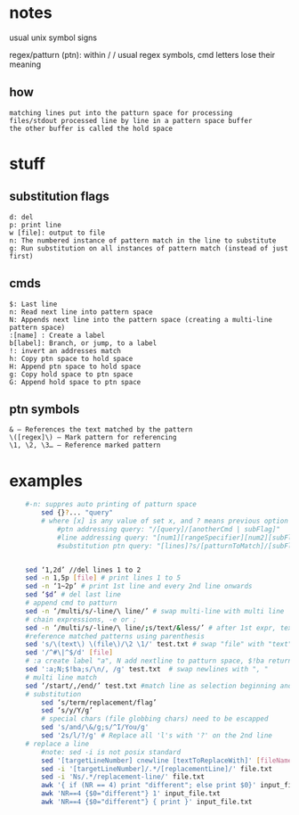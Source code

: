 # notes

usual unix symbol signs

regex/patturn (ptn): within / / usual regex symbols, cmd letters lose their meaning
## how
    matching lines put into the patturn space for processing
    files/stdout processed line by line in a pattern space buffer
    the other buffer is called the hold space

# stuff
## substitution flags
    d: del
    p: print line
    w [file]: output to file
    n: The numbered instance of pattern match in the line to substitute
    g: Run substitution on all instances of pattern match (instead of just first)
## cmds
    $: Last line
    n: Read next line into pattern space
    N: Appends next line into the pattern space (creating a multi-line pattern space)
    :[name] : Create a label
    b[label]: Branch, or jump, to a label
    !: invert an addresses match
    h: Copy ptn space to hold space
    H: Append ptn space to hold space
    g: Copy hold space to ptn space
    G: Append hold space to ptn space
## ptn symbols
    & — References the text matched by the pattern
    \([regex]\) — Mark pattern for referencing
    \1, \2, \3… — Reference marked pattern

# examples
```bash
    #-n: suppres auto printing of patturn space
        sed {}?... "query"
        # where [x] is any value of set x, and ? means previous option may/maynot be present, | means or
            #ptn addressing query: "/[query]/[anotherCmd | subFlag]"
            #line addressing query: "[num1][rangeSpecifier][num2][subFlag]"
            #substitution ptn query: "[lines]?s/[patturnToMatch]/[subFlag]"


    sed ‘1,2d’ //del lines 1 to 2
    sed -n 1,5p [file] # print lines 1 to 5
    sed -n ‘1~2p’ # print 1st line and every 2nd line onwards
    sed ‘$d’ # del last line
    # append cmd to patturn
    sed -n ‘/multi/s/-line/\ line/’ # swap multi-line with multi line
    # chain expressions, -e or ;
    sed -n ‘/multi/s/-line/\ line/;s/text/&less/’ # after 1st expr, text -> textless
    #reference matched patterns using parenthesis
    sed 's/\(text\) \(file\)/\2 \1/' test.txt # swap "file" with "text"
    sed '/^#\|^$/d' [file]
    # :a create label "a", N add nextline to patturn space, $!ba return flow to label a if not the last line
    sed ':a;N;$!ba;s/\n/, /g' test.txt  # swap newlines with ", "
    # multi line match
    sed ‘/start/,/end/’ test.txt #match line as selection beginning and match final line
    # substitution
        sed ‘s/term/replacement/flag’
        sed ‘s/y/Y/g’
        # special chars (file globbing chars) need to be escapped
        sed 's/and/\&/g;s/^I/You/g'
        sed '2s/l/?/g' # Replace all 'l's with '?' on the 2nd line
    # replace a line
        #note: sed -i is not posix standard
        sed '[targetLineNumber] cnewline [textToReplaceWith]' [fileName] 
        sed -i '[targetLineNumber]/.*/[replacementLine]/' file.txt		
        sed -i 'Ns/.*/replacement-line/' file.txt
        awk '{ if (NR == 4) print "different"; else print $0}' input_file.txt > output_file.txt
        awk 'NR==4 {$0="different"} 1' input_file.txt
        awk 'NR==4 {$0="different"} { print }' input_file.txt
```
